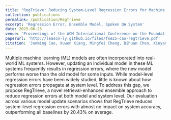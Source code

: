 ```yaml
---
title: "RegTrieve: Reducing System-Level Regression Errors for Machine Learning Systems via Retrieval-Enhanced Ensemble"
collection: publications
permalink: /publication/RegTrieve
excerpt: 'Regression Error, Ensemble Model, Spoken QA System'
date: 2025-06-25
venue: 'Proceedings of the ACM International Conference on the Foundations of Software Engineering (FSE ’25)'
paperurl: 'http://leason-ly.github.io/files/fse25-cao-regtrieve.pdf'
citation: 'Junming Cao, Xuwen Xiang, Mingfei Cheng, Bihuan Chen, Xinyan Wang, You Lu, Chaofeng Sha, Xiaofei Xie, and Xin Peng. 2025. RegTrieve: Reducing System-Level Regression Errors for Machine Learning Systems via Retrieval-Enhanced Ensemble. Proc. ACM Softw. Eng. 2, FSE, Article FSE088 (July 2025), 23 pages. https://doi.org/10.1145/3729358'
---
```


Multiple machine learning (ML) models are often incorporated into real-world ML systems. However, updating an individual model in these ML systems frequently results in regression errors, where the new model performs worse than the old model for some inputs. While model-level regression errors have been widely studied, little is known about how regression errors propagate at system level. To address this gap, we propose RegTrieve, a novel retrieval-enhanced ensemble approach to reduce regression errors at both model and system level. Our evaluation across various model update scenarios shows that RegTrieve reduces system-level regression errors with almost no impact on system accuracy, outperforming all baselines by 20.43% on average.